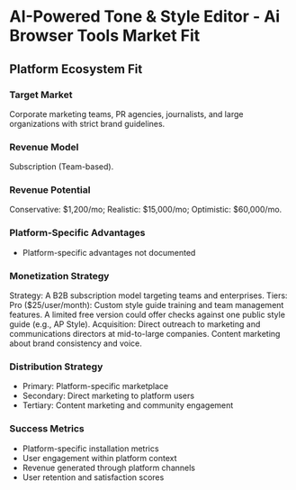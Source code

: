 # AI-Powered Tone & Style Editor - Ai Browser Tools Market Fit

## Platform Ecosystem Fit

### Target Market
Corporate marketing teams, PR agencies, journalists, and large organizations with strict brand guidelines.

### Revenue Model
Subscription (Team-based).

### Revenue Potential
Conservative: $1,200/mo; Realistic: $15,000/mo; Optimistic: $60,000/mo.

### Platform-Specific Advantages
- Platform-specific advantages not documented

### Monetization Strategy
Strategy: A B2B subscription model targeting teams and enterprises. Tiers: Pro ($25/user/month): Custom style guide training and team management features. A limited free version could offer checks against one public style guide (e.g., AP Style). Acquisition: Direct outreach to marketing and communications directors at mid-to-large companies. Content marketing about brand consistency and voice.

### Distribution Strategy
- Primary: Platform-specific marketplace
- Secondary: Direct marketing to platform users
- Tertiary: Content marketing and community engagement

### Success Metrics
- Platform-specific installation metrics
- User engagement within platform context
- Revenue generated through platform channels
- User retention and satisfaction scores
